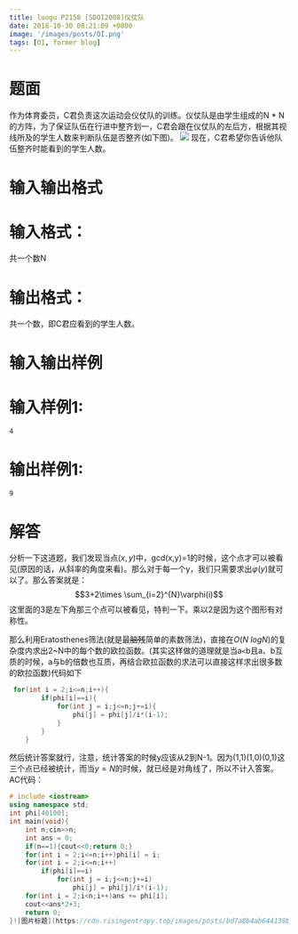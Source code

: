 ```yaml
---
title: luogu P2158 [SDOI2008]仪仗队
date: 2018-10-30 08:21:09 +0800
image: '/images/posts/OI.png'
tags: [OI, former blog]
---
```


# 题面
作为体育委员，C君负责这次运动会仪仗队的训练。仪仗队是由学生组成的N * N的方阵，为了保证队伍在行进中整齐划一，C君会跟在仪仗队的左后方，根据其视线所及的学生人数来判断队伍是否整齐(如下图)。 
![](https://cdn.risingentropy.top/images/posts/bd7a8b4ab644138b80012bb.png)
现在，C君希望你告诉他队伍整齐时能看到的学生人数。
#  输入输出格式
#  输入格式：
共一个数N

#  输出格式：
共一个数，即C君应看到的学生人数。
# 输入输出样例
#  输入样例1:
```
4
```
#  输出样例1:
```
9
```
# 解答
分析一下这道题，我们发现当点$(x,y)$中，gcd(x,y)=1的时候，这个点才可以被看见(原因的话，从斜率的角度来看)。那么对于每一个y，我们只需要求出$\varphi(y)$就可以了。那么答案就是：
$$3+2\times \sum_{i=2}^{N}\varphi(i)$$
这里面的3是左下角那三个点可以被看见，特判一下。乘以2是因为这个图形有对称性。

那么利用Eratosthenes筛法(就是最~~脑残~~简单的素数筛法)，直接在$O(N\ logN)$的复杂度内求出2~N中的每个数的欧拉函数。(其实这样做的道理就是当a`<`b且a、b互质的时候，a与b的倍数也互质，再结合欧拉函数的求法可以直接这样求出很多数的欧拉函数)代码如下
```cpp
 for(int i = 2;i<=n;i++){
        if(phi[i]==i){
            for(int j = i;j<=n;j+=i){
                phi[j] = phi[j]/i*(i-1);
            }
        }
    }
```
然后统计答案就行，注意，统计答案的时候y应该从2到N-1。因为(1,1)(1,0)(0,1)这三个点已经被统计，而当$y=N$的时候，就已经是对角线了，所以不计入答案。
AC代码：
```cpp
# include <iostream>
using namespace std;
int phi[40100];
int main(void){
    int n;cin>>n;
    int ans = 0;
    if(n==1){cout<<0;return 0;}
    for(int i = 2;i<=n;i++)phi[i] = i;
    for(int i = 2;i<=n;i++)
        if(phi[i]==i)
            for(int j = i;j<=n;j+=i)
                phi[j] = phi[j]/i*(i-1);
    for(int i = 2;i<n;i++)ans += phi[i];
    cout<<ans*2+3;
    return 0;
}![图片标题](https://cdn.risingentropy.top/images/posts/bd7a8b4ab644138b80012bb.png)
```